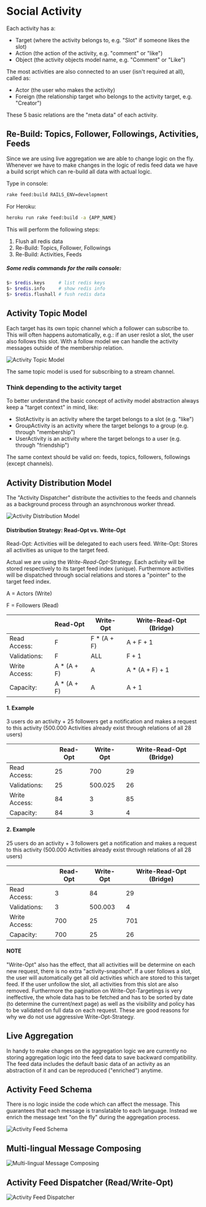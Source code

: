 # Social Activity
Each activity has a:
* Target (where the activity belongs to, e.g. "Slot" if someone likes the slot)
* Action (the action of the activity, e.g. "comment" or "like")
* Object (the activity objects model name, e.g. "Comment" or "Like")

The most activities are also connected to an user (isn't required at all), called as:
* Actor (the user who makes the activity)
* Foreign (the relationship target who belongs to the activity target, e.g. "Creator")

These 5 basic relations are the "meta data" of each activity.

## Re-Build: Topics, Follower, Followings, Activities, Feeds

Since we are using live aggregation we are able to change logic on the fly. Whenever we have to make changes in the logic of redis feed data we have a build script which can re-build all data with actual logic.

Type in console:

```bash
rake feed:build RAILS_ENV=development
```

For Heroku:

```bash
heroku run rake feed:build -a {APP_NAME}
```

This will perform the following steps:

1. Flush all redis data
2. Re-Build: Topics, Follower, Followings
3. Re-Build: Activities, Feeds

##### Some redis commands for the rails console:

```bash
$> $redis.keys     # list redis keys
$> $redis.info     # show redis info
$> $redis.flushall # fush redis data
```

## Activity Topic Model

Each target has its own topic channel which a follower can subscribe to. This will often happens automatically, e.g.: if an user reslot a slot, the user also follows this slot. With a follow model we can handle the activity messages outside of the membership relation.


![Activity Topic Model](topic_model.png)


The same topic model is used for subscribing to a stream channel.

### Think depending to the activity target
To better understand the basic concept of activity model abstraction always keep a "target context" in mind, like:
* SlotActivity is an activity where the target belongs to a slot (e.g. "like")
* GroupActivity is an activity where the target belongs to a group (e.g. through "membership")
* UserActivity is an activity where the target belongs to a user (e.g. through "friendship")

The same context should be valid on: feeds, topics, followers, followings (except channels).


## Activity Distribution Model

The "Activity Dispatcher" distribute the activities to the feeds and channels as a background process through an asynchronous worker thread.


![Activity Distribution Model](activity_distribution.png)


#### Distribution Strategy: Read-Opt vs. Write-Opt
Read-Opt: Activities will be delegated to each users feed.
Write-Opt: Stores all activities as unique to the target feed.

Actual we are using the *Write-Read-Opt*-Strategy. Each activity will be stored respectively to its target feed index (unique). Furthermore activities will be dispatched through social relations and stores a "pointer" to the target feed index.

A = Actors (Write)

F = Followers (Read)

| | Read-Opt | Write-Opt | Write-Read-Opt (Bridge) |
|----|----|----|----|
| Read Access: | F | F * (A + F) | A + F + 1 |
| Validations: | F | ALL | F + 1 |
| Write Access: | A * (A + F) | A | A * (A + F) + 1 |
| Capacity: | A * (A + F) | A | A + 1 |

#### 1. Example
3 users do an activity + 25 followers get a notification and makes a request to this activity (500.000 Activities already exist through relations of all 28 users)

| | Read-Opt | Write-Opt | Write-Read-Opt (Bridge) |
|----|----|----|----|
| Read Access: | 25 | 700 | 29 |
| Validations: | 25 | 500.025 | 26 |
| Write Access: | 84 | 3 | 85 |
| Capacity: | 84 | 3 | 4 |

#### 2. Example
25 users do an activity + 3 followers get a notification and makes a request to this activity (500.000 Activities already exist through relations of all 28 users)

| | Read-Opt | Write-Opt | Write-Read-Opt (Bridge) |
|----|----|----|----|
| Read Access: | 3 | 84 | 29 |
| Validations: | 3 | 500.003 | 4 |
| Write Access: | 700 | 25 | 701 |
| Capacity: | 700 | 25 | 26 |

#### NOTE
"Write-Opt" also has the effect, that all activities will be determine on each new request, there is no extra "activity-snapshot". If a user follows a slot, the user will automatically get all old activities which are stored to this target feed. If the user unfollow the slot, all activities from this slot are also removed. Furthermore the pagination on Write-Opt-Targetings is very ineffective, the whole data has to be fetched and has to be sorted by date (to determine the current/next page) as well as the visibility and policy has to be validated on full data on each request. These are good reasons for why we do not use aggressive Write-Opt-Strategy.

## Live Aggregation
In handy to make changes on the aggregation logic we are currently no storing aggregation logic into the feed data to save backward compatibility. The feed data includes the default basic data of an activity as an abstraction of it and can be reproduced ("enriched") anytime.

## Activity Feed Schema

There is no logic inside the code which can affect the message. This guarantees that each message is translatable to each language. Instead we enrich the message text "on the fly" during the aggregation process.


![Activity Feed Schema](activity_feed_schema.png)


## Multi-lingual Message Composing

![Multi-lingual Message Composing](message_composing.png)

## Activity Feed Dispatcher (Read/Write-Opt)

![Activity Feed Dispatcher](feed_dispatcher.png)



